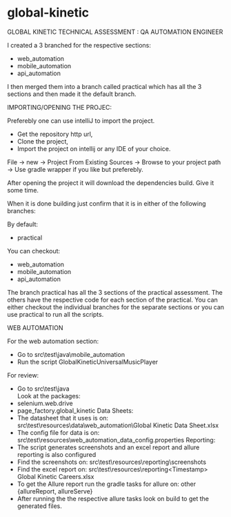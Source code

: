 # global-kinetic
GLOBAL KINETIC TECHNICAL ASSESSMENT : QA AUTOMATION ENGINEER

I created a 3 branched for the respective sections:

- web_automation
- mobile_automation
- api_automation

I then merged them into a branch called practical which has all the 3 sections and then made it the default branch.

IMPORTING/OPENING THE PROJEC:

Preferebly one can use intelliJ to import the project.

- Get the repository http url,
- Clone the project,
- Import the project on intellij or any IDE of your choice.

File -> new -> Project From Existing Sources -> Browse to your project path -> Use gradle wrapper if you like but preferebly.

After opening the project it will download the dependencies build. Give it some time.

When it is done building just confirm that it is in either of the following branches:

By default:
  - practical
  
You can checkout:
- web_automation
- mobile_automation
- api_automation
    
The branch practical has all the 3 sections of the practical assessment.
The others have the respective code for each section of the practical.
You can either checkout the individual branches for the separate sections or you can use practical to run all the scripts.

WEB AUTOMATION

For the web automation section:
- Go to src\test\java\mobile_automation
- Run the script GlobalKineticUniversalMusicPlayer

For review:
- Go to src\test\java\
Look at the packages:
- selenium.web.drive
- page_factory.global_kinetic
Data Sheets:
- The datasheet that it uses is on: src\test\resources\data\web_automation\Global Kinetic Data Sheet.xlsx
- The config file for data is on: src\test\resources\web_automation_data_config.properties
Reporting:
- The script generates screenshots and an excel report and allure reporting is also configured
- Find the screenshots on: src\test\resources\reporting\screenshots
- Find the excel report on: src\test\resources\reporting\<Timestamp> Global Kinetic Careers.xlsx
- To get the Allure report run the gradle tasks for allure on: other {allureReport, allureServe}
- After running the the respective allure tasks look on build to get the generated files.

